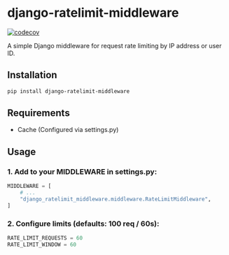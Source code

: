 # django-ratelimit-middleware

[![codecov](https://codecov.io/gh/k3y5tr0k3/django-ratelimit-middleware/branch/master/graph/badge.svg?token=nkXbpqFJot)](https://codecov.io/gh/k3y5tr0k3/django-ratelimit-middleware)

A simple Django middleware for request rate limiting by IP address or user ID.  

## Installation

```bash
pip install django-ratelimit-middleware
```

## Requirements
- Cache (Configured via settings.py)

## Usage

### 1. Add to your MIDDLEWARE in settings.py:

```python
MIDDLEWARE = [
    # ...
    "django_ratelimit_middleware.middleware.RateLimitMiddleware",
]
```

### 2. Configure limits (defaults: 100 req / 60s):

```python
RATE_LIMIT_REQUESTS = 60
RATE_LIMIT_WINDOW = 60
```


